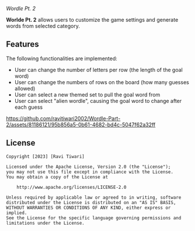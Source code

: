  *Wordle Pt. 2*

**Worlde Pt. 2** allows users to customize the game settings and generate words from selected category. 

## Features

The following functionalities are implemented:

-  User can change the number of letters per row (the length of the goal word)
-  User can change the numbers of rows on the board (how many guesses allowed)
-  User can select a new themed set to pull the goal word from
-  User can select "alien wordle", causing the goal word to change after each guess


https://github.com/ravitiwari2002/Wordle-Part-2/assets/81186121/95b856a5-0b61-4682-bd4c-5047f62a32ff


## License

    Copyright [2023] [Ravi Tiwari]

    Licensed under the Apache License, Version 2.0 (the "License");
    you may not use this file except in compliance with the License.
    You may obtain a copy of the License at

        http://www.apache.org/licenses/LICENSE-2.0

    Unless required by applicable law or agreed to in writing, software
    distributed under the License is distributed on an "AS IS" BASIS,
    WITHOUT WARRANTIES OR CONDITIONS OF ANY KIND, either express or implied.
    See the License for the specific language governing permissions and
    limitations under the License.
